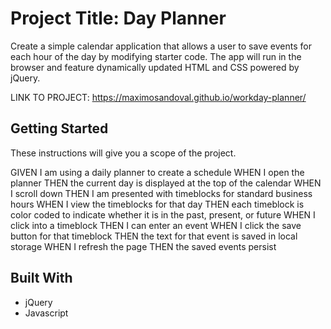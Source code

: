 # Project Title: Day Planner

Create a simple calendar application that allows a user to save events for each hour of the day by modifying starter code. 
The app will run in the browser and feature dynamically updated HTML and CSS powered by jQuery.

LINK TO PROJECT: https://maximosandoval.github.io/workday-planner/

## Getting Started

These instructions will give you a scope of the project. 

GIVEN I am using a daily planner to create a schedule
WHEN I open the planner
THEN the current day is displayed at the top of the calendar
WHEN I scroll down
THEN I am presented with timeblocks for standard business hours
WHEN I view the timeblocks for that day
THEN each timeblock is color coded to indicate whether it is in the past, present, or future
WHEN I click into a timeblock
THEN I can enter an event
WHEN I click the save button for that timeblock
THEN the text for that event is saved in local storage
WHEN I refresh the page
THEN the saved events persist
## Built With

- jQuery
- Javascript
